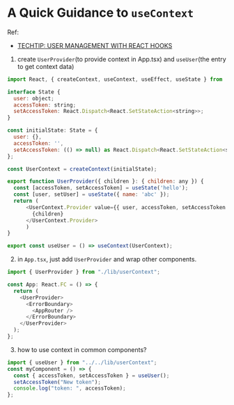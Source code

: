 # A Quick Guidance to `useContext`

Ref:

- [TECHTIP: USER MANAGEMENT WITH REACT HOOKS](https://codious.io/user-management-with-react-hooks/)

1.  create `UserProvider`(to provide context in App.tsx) and `useUser`(the entry to get context data)

```js
import React, { createContext, useContext, useEffect, useState } from 'react';

interface State {
  user: object;
  accessToken: string;
  setAccessToken: React.Dispatch<React.SetStateAction<string>>;
}

const initialState: State = {
  user: {},
  accessToken: '',
  setAccessToken: (() => null) as React.Dispatch<React.SetStateAction<string>>
};

const UserContext = createContext(initialState);

export function UserProvider({ children }: { children: any }) {
  const [accessToken, setAccessToken] = useState('hello');
  const [user, setUser] = useState({ name: 'abc' });
  return (
      <UserContext.Provider value={{ user, accessToken, setAccessToken }}>
        {children}
      </UserContext.Provider>
      )
}

export const useUser = () => useContext(UserContext);

```

2.  in `App.tsx`, just add `UserProvider` and wrap other components.

```js
import { UserProvider } from "./lib/userContext";

const App: React.FC = () => {
  return (
    <UserProvider>
      <ErrorBoundary>
        <AppRouter />
      </ErrorBoundary>
    </UserProvider>
  );
};
```

3. how to use context in common components?

```js
import { useUser } from "../../lib/userContext";
const myComponent = () => {
  const { accessToken, setAccessToken } = useUser();
  setAccessToken("New token");
  console.log("token: ", accessToken);
};
```
